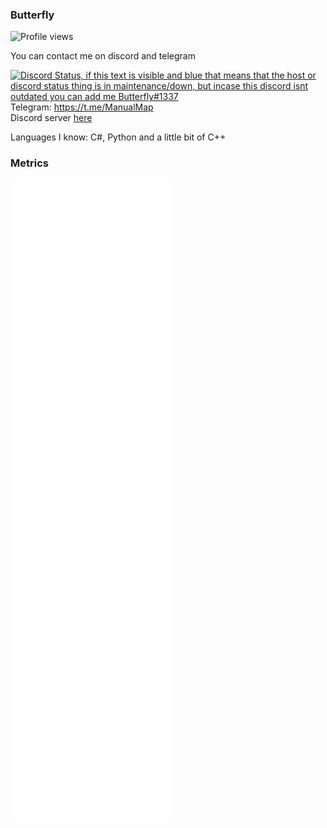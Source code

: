 ### Butterfly
![Profile views](https://komarev.com/ghpvc/?username=Butterfly13377)

You can contact me on discord and telegram  

[![Discord Status, if this text is visible and blue that means that the host or discord status thing is in maintenance/down, but incase this discord isnt outdated you can add me Butterfly#1337](https://discord.c99.nl/widget/theme-4/739824148267925565.png)](https://discord.c99.nl/)  
Telegram: https://t.me/ManualMap  
Discord server [here](https://discord.gg/invite/w3QgFZVaw9)

Languages I know: C#, Python and a little bit of C++

### Metrics
![Metrics](https://raw.githubusercontent.com/Butterfly13377/Butterfly13377/main/github-metrics.svg)
